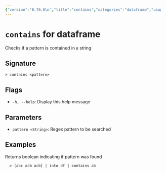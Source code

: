 ```yaml
---
{"version":"0.70.0\n","title":"contains","categories":"dataframe","usage":"Checks if a pattern is contained in a string\n"}
---
```

<!-- THIS FILE IS GENERATED BY update_book_commands.cjs USING NUSHELL'S HELP COMMANDS.
REFRAIN FROM EDITING IT MANUALLY.-->
# <code>contains</code> for dataframe

<div class='command-title'>Checks if a pattern is contained in a string</div>

## Signature

```> contains <pattern>```

## Flags

 * ```-h, --help```: Display this help message
## Parameters

 * ```pattern <String>```: Regex pattern to be searched
## Examples

  Returns boolean indicating if pattern was found
```shell
  > [abc acb acb] | into df | contains ab
```


